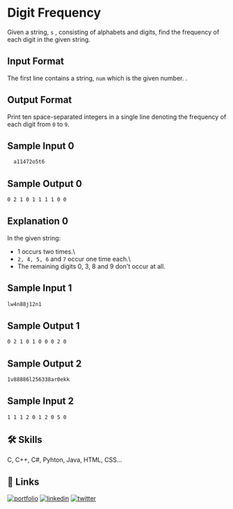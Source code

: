
# Digit Frequency

Given a string, `s` , consisting of alphabets and digits, find the frequency of each digit in the given string.


## Input Format
The first line contains a string, `num` which is the given number. .

## Output Format
Print ten space-separated integers in a single line denoting the frequency of each digit from `0` to `9`.

## Sample Input 0

```bash
  a11472o5t6
```

## Sample Output 0
```bash
0 2 1 0 1 1 1 1 0 0 
```


## Explanation 0

In the given string:

* 1 occurs two times.\
* `2, 4, 5, 6` and `7` occur one time each.\
* The remaining digits 0, 3, 8 and 9 don't occur at all.
## Sample Input 1
```bash
lw4n88j12n1
```

## Sample Output 1
```bash
0 2 1 0 1 0 0 0 2 0 
```

## Sample Output 2
```bash
1v88886l256338ar0ekk
```
## Sample Input 2
```bash
1 1 1 2 0 1 2 0 5 0 
```
## 🛠 Skills
C, C++, C#, Pyhton, Java, HTML, CSS...


## 🔗 Links
[![portfolio](https://img.shields.io/badge/my_portfolio-000?style=for-the-badge&logo=ko-fi&logoColor=white)](https:/tahamidurtaief.me/)
[![linkedin](https://img.shields.io/badge/linkedin-0A66C2?style=for-the-badge&logo=linkedin&logoColor=white)](https://www.linkedin.com/in/tahamidur-taief-4a04b120a/)
[![twitter](https://img.shields.io/badge/facebook-1DA1F2?style=for-the-badge&logo=facebook&logoColor=white)](https://www.facebook.com/TahamidurTaief)

